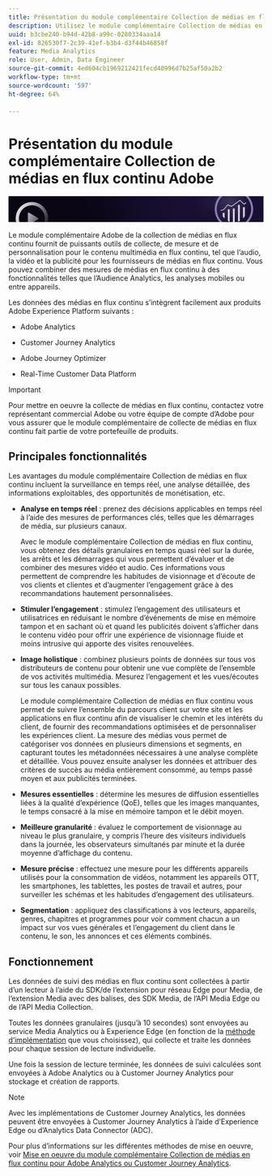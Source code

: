 ```yaml
---
title: Présentation du module complémentaire Collection de médias en flux continu Adobe
description: Utilisez le module complémentaire Collection de médias en flux continu pour obtenir de puissantes informations sur le contenu, l’audio et les publicités.
uuid: b3cbe240-b94d-42b8-a99c-0280334aaa14
exl-id: 826530f7-2c39-41ef-b3b4-d3f44b46858f
feature: Media Analytics
role: User, Admin, Data Engineer
source-git-commit: 4ed604cb1969212421fecd40996d7b25af50a2b2
workflow-type: tm+mt
source-wordcount: '597'
ht-degree: 64%

---
```


# Présentation du module complémentaire Collection de médias en flux continu Adobe

![Bannière](./assets/media_analytics_banner.png)

Le module complémentaire Adobe de la collection de médias en flux continu fournit de puissants outils de collecte, de mesure et de personnalisation pour le contenu multimédia en flux continu, tel que l’audio, la vidéo et la publicité pour les fournisseurs de médias en flux continu. Vous pouvez combiner des mesures de médias en flux continu à des fonctionnalités telles que l’Audience Analytics, les analyses mobiles ou entre appareils.

Les données des médias en flux continu s’intègrent facilement aux produits Adobe Experience Platform suivants :

* Adobe Analytics

* Customer Journey Analytics

* Adobe Journey Optimizer

* Real-Time Customer Data Platform

>[!IMPORTANT]
>
>Pour mettre en oeuvre la collecte de médias en flux continu, contactez votre représentant commercial Adobe ou votre équipe de compte d’Adobe pour vous assurer que le module complémentaire de collecte de médias en flux continu fait partie de votre portefeuille de produits.

## Principales fonctionnalités

Les avantages du module complémentaire Collection de médias en flux continu incluent la surveillance en temps réel, une analyse détaillée, des informations exploitables, des opportunités de monétisation, etc.

* **Analyse en temps réel** : prenez des décisions applicables en temps réel à l’aide des mesures de performances clés, telles que les démarrages de média, sur plusieurs canaux.

  Avec le module complémentaire Collection de médias en flux continu, vous obtenez des détails granulaires en temps quasi réel sur la durée, les arrêts et les démarrages qui vous permettent d’évaluer et de combiner des mesures vidéo et audio. Ces informations vous permettent de comprendre les habitudes de visionnage et d’écoute de vos clients et clientes et d’augmenter l’engagement grâce à des recommandations hautement personnalisées.

* **Stimuler l’engagement** : stimulez l’engagement des utilisateurs et utilisatrices en réduisant le nombre d’événements de mise en mémoire tampon et en sachant où et quand les publicités doivent s’afficher dans le contenu vidéo pour offrir une expérience de visionnage fluide et moins intrusive qui apporte des visites renouvelées.

* **Image holistique** : combinez plusieurs points de données sur tous vos distributeurs de contenu pour obtenir une vue complète de l’ensemble de vos activités multimédia. Mesurez l’engagement et les vues/écoutes sur tous les canaux possibles.

  Le module complémentaire Collection de médias en flux continu vous permet de suivre l’ensemble du parcours client sur votre site et les applications en flux continu afin de visualiser le chemin et les intérêts du client, de fournir des recommandations optimisées et de personnaliser les expériences client.  La mesure des médias vous permet de catégoriser vos données en plusieurs dimensions et segments, en capturant toutes les métadonnées nécessaires à une analyse complète et détaillée. Vous pouvez ensuite analyser les données et attribuer des critères de succès au média entièrement consommé, au temps passé moyen et aux publicités terminées.

* **Mesures essentielles** : détermine les mesures de diffusion essentielles liées à la qualité d’expérience (QoE), telles que les images manquantes, le temps consacré à la mise en mémoire tampon et le débit moyen.

* **Meilleure granularité** : évaluez le comportement de visionnage au niveau le plus granulaire, y compris l’heure des visiteurs individuels dans la journée, les observateurs simultanés par minute et la durée moyenne d’affichage du contenu.

* **Mesure précise** : effectuez une mesure pour les différents appareils utilisés pour la consommation de vidéos, notamment les appareils OTT, les smartphones, les tablettes, les postes de travail et autres, pour surveiller les schémas et les habitudes d’engagement des utilisateurs.

* **Segmentation** : appliquez des classifications à vos lecteurs, appareils, genres, chapitres et programmes pour voir comment chacun a un impact sur vos vues générales et l’engagement du client dans le contenu, le son, les annonces et ces éléments combinés.


## Fonctionnement

Les données de suivi des médias en flux continu sont collectées à partir d’un lecteur à l’aide du SDK/de l’extension pour réseau Edge pour Media, de l’extension Media avec des balises, des SDK Media, de l’API Media Edge ou de l’API Media Collection.

Toutes les données granulaires (jusqu’à 10 secondes) sont envoyées au service Media Analytics ou à Experience Edge (en fonction de la [méthode d’implémentation](/help/implementation/overview.md) que vous choisissez), qui collecte et traite les données pour chaque session de lecture individuelle.

Une fois la session de lecture terminée, les données de suivi calculées sont envoyées à Adobe Analytics ou à Customer Journey Analytics pour stockage et création de rapports.

>[!NOTE]
>
>Avec les implémentations de Customer Journey Analytics, les données peuvent être envoyées à Customer Journey Analytics à l’aide d’Experience Edge ou d’Analytics Data Connector (ADC).


Pour plus d’informations sur les différentes méthodes de mise en oeuvre, voir [Mise en oeuvre du module complémentaire Collection de médias en flux continu pour Adobe Analytics ou Customer Journey Analytics](/help/implementation/overview.md).
